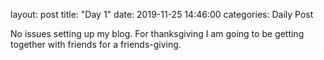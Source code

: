 layout: post
title:  "Day 1"
date:   2019-11-25 14:46:00
categories: Daily Post

No issues setting up my blog.
For thanksgiving I am going to be getting together with friends for a friends-giving.